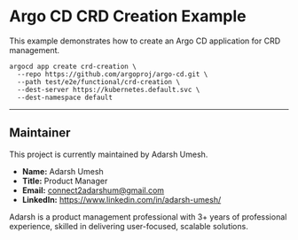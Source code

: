 # Argo CD CRD Creation Example

This example demonstrates how to create an Argo CD application for CRD management.

```
argocd app create crd-creation \
  --repo https://github.com/argoproj/argo-cd.git \
  --path test/e2e/functional/crd-creation \
  --dest-server https://kubernetes.default.svc \
  --dest-namespace default
```

---

## Maintainer

This project is currently maintained by Adarsh Umesh.

-   **Name:** Adarsh Umesh
-   **Title:** Product Manager
-   **Email:** connect2adarshum@gmail.com
-   **LinkedIn:** https://www.linkedin.com/in/adarsh-umesh/

Adarsh is a product management professional with 3+ years of professional experience, skilled in delivering user-focused, scalable solutions.